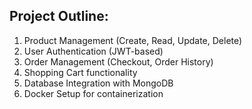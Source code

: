 ## Project Outline:


1. Product Management (Create, Read, Update, Delete)
2. User Authentication (JWT-based)
3. Order Management (Checkout, Order History)
4. Shopping Cart functionality
5. Database Integration with MongoDB
6. Docker Setup for containerization

